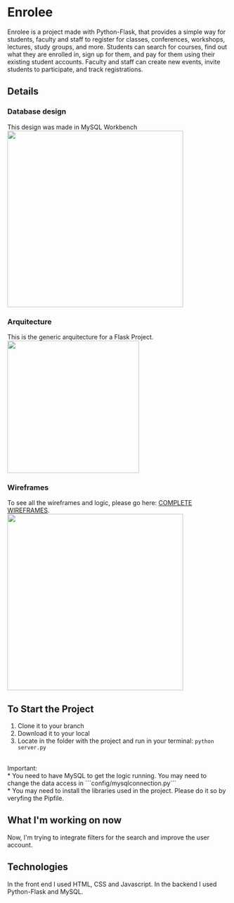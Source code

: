 # Enrolee

Enrolee is a project made with Python-Flask, that provides a simple way for students, faculty and staff to register for classes, conferences, workshops, lectures, study groups, and more. Students can search for courses, find out what they are enrolled in, sign up for them, and pay for them using their existing student accounts. Faculty and staff can create new events, invite students to participate, and track registrations.

## Details

### Database design
This design was made in MySQL Workbench
<br/>
<image src="https://i.ibb.co/vjPxbNR/enrolee-db.png" height="400"/>

### Arquitecture
This is the generic arquitecture for a Flask Project.
<br/>
<image src="http://codingornot.com/wp-content/uploads/2017/10/mvc-modelo-vista-controlador.png" height="300"/>

### Wireframes
To see all the wireframes and logic, please go here: [COMPLETE WIREFRAMES](https://whimsical.com/enrolee-PG58oFFanj4fgpfaVSGKZG). 
<br/>
<image src="https://i.ibb.co/TPpXGxx/enrolee.png" height="400"/>

## To Start the Project

1. Clone it to your branch
2. Download it to your local
3. Locate in the folder with the project and run in your terminal: ```python server.py```
<br/>
Important: </br>
* You need to have MySQL to get the logic running. You may need to change the data access in ```config/mysqlconnection.py```<br/>
* You may need to install the libraries used in the project. Please do it so by veryfing the Pipfile.


## What I'm working on now

Now, I'm trying to integrate filters for the search and improve the user account. 

## Technologies

In the front end I used HTML, CSS and Javascript. In the backend I used Python-Flask and MySQL. 



